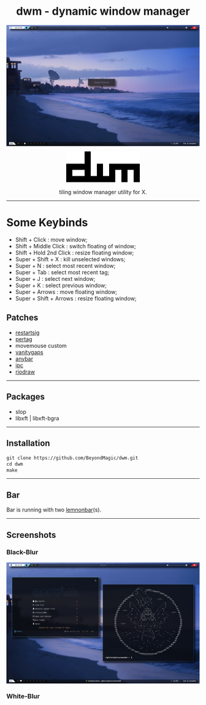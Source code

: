 <h1 align="center">dwm - dynamic window manager</h1>

<img align="center" src="/.github/black-blur/preview1.png">

<p align="center">
  <a href="https://dwm.suckless.org/">
    <img src=".github/dwm.png" alt"dynamic window manager">
  </a>
</p>

<p align="center">tiling window manager utility for X.</p>


---

# Some Keybinds

+ Shift + Click : move window;
+ Shift + Middle Click : switch floating of window;
+ Shift + Hold 2nd Click : resize floating window;
+ Super + Shift + X : kill unselected windows;
+ Super + N : select most recent window;
+ Super + Tab : select most recent tag;
+ Super + J : select next window;
+ Super + K : select previous window;
+ Super + Arrows : move floating window;
+ Super + Shift + Arrows : resize floating window;

## Patches

+ [restartsig](https://dwm.suckless.org/patches/restartsig/)
+ [pertag](https://dwm.suckless.org/patches/pertag/)
+ movemouse custom
+ [vanitygaps](https://dwm.suckless.org/patches/vanitygaps/)
+ [anybar](https://dwm.suckless.org/patches/anybar/)
+ [ipc](https://dwm.suckless.org/patches/ipc/)
+ [riodraw](https://github.com/bakkeby/patches/blob/master/dwm/dwm-riodraw-nopidmatching-6.2.diff)

---

## Packages

+ slop
+ libxft | libxft-bgra

---

## Installation

```
git clone https://github.com/BeyondMagic/dwm.git
cd dwm
make
```

---

## Bar

Bar is running with two [lemnonbar](https://github.com/BeyondMagic/scripts/tree/master/bars)(s).

---

## Screenshots

### Black-Blur

<img align="center" src="/.github/black-blur/preview2.png">

### White-Blur
